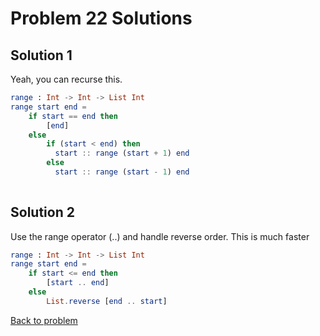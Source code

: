 # Problem 22 Solutions

## Solution 1
Yeah, you can recurse this.
```elm
range : Int -> Int -> List Int 
range start end = 
    if start == end then
        [end]
    else
        if (start < end) then
          start :: range (start + 1) end
        else 
          start :: range (start - 1) end
         
```

## Solution 2
Use the range operator (..) and handle reverse order. This is much faster
```elm 
range : Int -> Int -> List Int 
range start end = 
    if start <= end then
        [start .. end]
    else
        List.reverse [end .. start]
```          
[Back to problem](../p/p22.md)